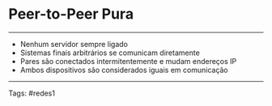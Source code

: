 # Peer-to-Peer Pura

---

- Nenhum servidor sempre ligado
- Sistemas finais arbitrários se comunicam diretamente
- Pares são conectados intermitentemente e mudam endereços IP
- Ambos dispositivos são considerados iguais em comunicação

---

Tags: #redes1 